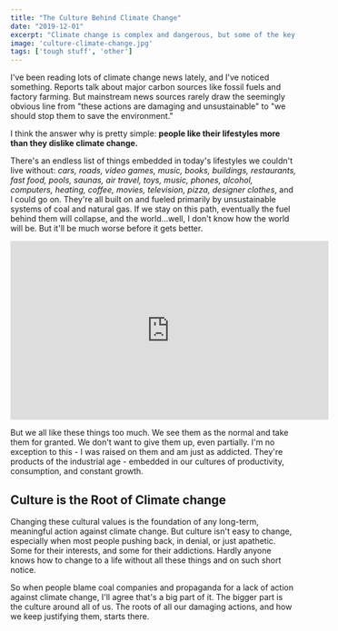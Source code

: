 ```yaml
---
title: "The Culture Behind Climate Change"
date: "2019-12-01"
excerpt: "Climate change is complex and dangerous, but some of the key (and too often overlooked) drivers are our industrial cultures."
image: 'culture-climate-change.jpg'
tags: ['tough stuff', 'other']
---
```


I've been reading lots of climate change news lately, and I've noticed something. Reports talk about major carbon sources like fossil fuels and factory farming. But mainstream news sources rarely draw the seemingly obvious line from "these actions are damaging and unsustainable" to "we should stop them to save the environment."

I think the answer why is pretty simple: **people like their lifestyles more than they dislike climate change.**

There's an endless list of things embedded in today's lifestyles we couldn't live without: _cars, roads, video games, music, books, buildings, restaurants, fast food, pools, saunas, air travel, toys, music, phones, alcohol, computers, heating, coffee, movies, television, pizza, designer clothes_, and I could go on. They're all built on and fueled primarily by unsustainable systems of coal and natural gas. If we stay on this path, eventually the fuel behind them will collapse, and the world...well, I don't know how the world will be. But it'll be much worse before it gets better.

<div class="iframe-container">
  <iframe width="560" height="315" src="https://www.youtube.com/embed/AN5wNFlwiag" frameborder="0" allow="accelerometer; autoplay; encrypted-media; gyroscope; picture-in-picture" allowfullscreen></iframe>
</div>

But we all like these things too much. We see them as the normal and take them for granted. We don't want to give them up, even partially. I'm no exception to this - I was raised on them and am just as addicted. They're products of the industrial age - embedded in our cultures of productivity, consumption, and constant growth.

## Culture is the Root of Climate change

Changing these cultural values is the foundation of any long-term, meaningful action against climate change. But culture isn't easy to change, especially when most people pushing back, in denial, or just apathetic. Some for their interests, and some for their addictions. Hardly anyone knows how to change to a life without all these things and on such short notice.

So when people blame coal companies and propaganda for a lack of action against climate change, I'll agree that's a big part of it. The bigger part is the culture around all of us. The roots of all our damaging actions, and how we keep justifying them, starts there.
